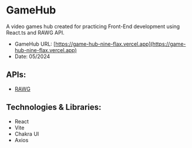 # GameHub

A video games hub created for practicing Front-End development using React.ts and RAWG API.

- GameHub URL: [https://game-hub-nine-flax.vercel.app](https://game-hub-nine-flax.vercel.app)
- Date: 05/2024

## APIs:

- [RAWG](https://rawg.io/)

## Technologies & Libraries:

- React
- Vite
- Chakra UI
- Axios
